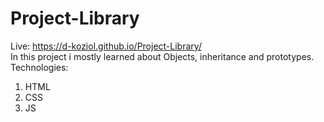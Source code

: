 # Project-Library </br>
Live: https://d-koziol.github.io/Project-Library/  </br>
In this project i mostly learned about Objects, inheritance and prototypes. </br>
Technologies: </br>
1. HTML </br>
2. CSS </br>
3. JS </bs>
